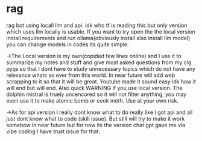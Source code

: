 # rag
rag bot using locall llm and api.
idk who tf is reading this but only version which uses llm locally is usable.
If you want to try open the the local version install requirements and run ollama(obviously install also install llm model) you can change models in codes its quite simple.

->The Local version is my own(copided few lines online) and I use it to summarize my notes and stuff and give most asked questions from my clg pyqs so that I dont have to study unnecessary topics which do not have any relevance whats so ever from this world.
In near future will add web scrapping to it so that it will be great. Youtube made it sound easy idk how it will end but will end.
Also quick WARNING if you use local version. The dolphin mistral is truely uncencored so it will not filter anything, you may even use it to make atomic bomb or cook meth. Use at your own risk.

->As for api version I really dont know what to do really like I got api and all just dont know what to code (skill issue).
But still will try to make it work somehow in near future but for now its the version chat gpt gave me via vibe coding I have trust issue for that.
